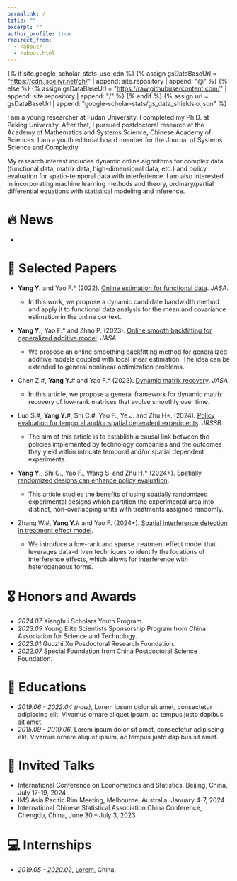 ```yaml
---
permalink: /
title: ""
excerpt: ""
author_profile: true
redirect_from: 
  - /about/
  - /about.html
---
```


{% if site.google_scholar_stats_use_cdn %}
{% assign gsDataBaseUrl = "https://cdn.jsdelivr.net/gh/" | append: site.repository | append: "@" %}
{% else %}
{% assign gsDataBaseUrl = "https://raw.githubusercontent.com/" | append: site.repository | append: "/" %}
{% endif %}
{% assign url = gsDataBaseUrl | append: "google-scholar-stats/gs_data_shieldsio.json" %}

<span class='anchor' id='about-me'></span>

I am a young researcher at Fudan University. I completed my Ph.D. at Peking University. After that, I pursued postdoctoral research at the Academy of Mathematics and Systems Science, Chinese Academy of Sciences. I am a youth editorial board member for the Journal of Systems Science and Complexity. 

My research interest includes dynamic online algorithms for complex data (functional data, matrix data, high-dimensional data, etc.) and policy evaluation for spatio-temporal data with interferience. I am also interested in incorporating machine learning methods and theory, ordinary/partial differential equations with statistical modeling and inference.

# 🔥 News
- 

# 📝 Selected Papers 


- **Yang Y.** and Yao F.* (2022). [Online estimation for functional data](https://www.tandfonline.com/doi/full/10.1080/01621459.2021.2002158). *JASA*.
  + In this work, we propose a dynamic candidate bandwidth method and apply it to functional data analysis for the mean and covariance estimation in the online context.

- **Yang Y.**, Yao F.* and Zhao P. (2023). [Online smooth backfitting for generalized additive model](https://www.tandfonline.com/doi/full/10.1080/01621459.2023.2182213). *JASA*.
  + We propose an online smoothing backfitting method for generalized additive models coupled with local linear estimation. The idea can be extended to general nonlinear optimization problems.

- Chen Z.#, **Yang Y.**# and Yao F.* (2023). [Dynamic matrix recovery](https://www.tandfonline.com/doi/full/10.1080/01621459.2023.2297468). *JASA*. 
  + In this article, we propose a general framework for dynamic matrix recovery of low-rank matrices that evolve smoothly over time.

- Luo S.#, **Yang Y.**#, Shi C.#, Yao F., Ye J. and Zhu H*. (2024). [Policy evaluation for temporal and/or spatial dependent experiments](https://academic.oup.com/jrsssb/article-abstract/86/3/623/7511800?redirectedFrom=fulltext). *JRSSB*.
  + The aim of this article is to establish a causal link between the policies implemented by technology companies and the outcomes they yield within intricate temporal and/or spatial dependent experiments.

- **Yang Y.**, Shi C., Yao F., Wang S. and Zhu H.* (2024+). [Spatially randomized designs can enhance policy evaluation](https://arxiv.org/pdf/2403.11400).
  + This article studies the benefits of using spatially randomized experimental designs which partition the experimental area into distinct, non-overlapping units with treatments assigned randomly. 

- Zhang W.#, **Yang Y.**# and Yao F. (2024+). [Spatial interference detection in treatment effect model](https://arxiv.org/pdf/2409.04836). 
  + We introduce a low-rank and sparse treatment effect model that leverages data-driven techniques to identify the locations of interference effects, which allows for interference with heterogeneous forms. 



# 🎖 Honors and Awards
- *2024.07* Xianghui Scholars Youth Program. 
- *2023.09* Young Elite Scientists Sponsorship Program from China Association for Science and Technology.
- *2023.01* Guozhi Xu Posdoctoral Research Foundation.
- *2022.07* Special Foundation from	China Postdoctoral Science Foundation.


# 📖 Educations
- *2019.06 - 2022.04 (now)*, Lorem ipsum dolor sit amet, consectetur adipiscing elit. Vivamus ornare aliquet ipsum, ac tempus justo dapibus sit amet. 
- *2015.09 - 2019.06*, Lorem ipsum dolor sit amet, consectetur adipiscing elit. Vivamus ornare aliquet ipsum, ac tempus justo dapibus sit amet. 

# 💬 Invited Talks
-	International Conference on Econometrics and Statistics, Beijing, China, July 17-19, 2024
-	IMS Asia Pacific Rim Meeting, Melbourne, Australia, January 4-7, 2024
-	International Chinese Statistical Association China Conference, Chengdu, China, June 30 – July 3, 2023

# 💻 Internships
- *2019.05 - 2020.02*, [Lorem](https://github.com/), China.
